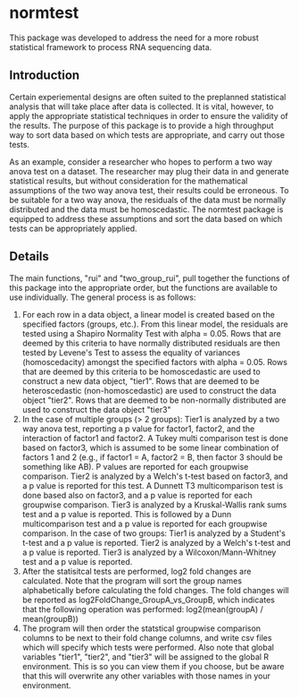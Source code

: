 # normtest
This package was developed to address the need for a more robust statistical framework to process RNA sequencing data. 

## Introduction
Certain experiemental designs are often suited to the preplanned statistical analysis that will take place after data is collected. It is vital, however, to apply the appropriate statistical techniques in order to ensure the validity of the results. The purpose of this package is to provide a high throughput way to sort data based on which tests are appropriate, and carry out those tests. 

As an example, consider a researcher who hopes to perform a two way anova test on a dataset. The researcher may plug their data in and generate statistical results, but without consideration for the mathematical assumptions of the two way anova test, their results could be erroneous. To be suitable for a two way anova, the residuals of the data must be normally distributed and the data must be homoscedastic. The normtest package is equipped to address these assumptions and sort the data based on which tests can be appropriately applied. 

## Details
The main functions, "rui" and "two_group_rui", pull together the functions of this package into the appropriate order, but the functions are available to use individually. The general process is as follows:

1. For each row in a data object, a linear model is created based on the specified factors (groups, etc.). From this linear model, the residuals are tested using a Shapiro Normality Test with alpha = 0.05. Rows that are deemed by this criteria to have normally distributed residuals are then tested by Levene's Test to assess the equality of variances (homoscedacity) amongst the specified factors with alpha = 0.05. Rows that are deemed by this criteria to be homoscedastic are used to construct a new data object, "tier1". Rows that are deemed to be heteroscedastic (non-homoscedastic) are used to construct the data object "tier2". Rows that are deemed to be non-normally distributed are used to construct the data object "tier3"
2. In the case of multiple groups (> 2 groups):
     Tier1 is analyzed by a two way anova test, reporting a p value for factor1, factor2, and the interaction of factor1 and factor2. A Tukey multi comparison test is done based on factor3, which is assumed to be some linear combination of factors 1 and 2 (e.g., if factor1 = A, factor2 = B, then factor 3 should be something like AB). P values are reported for each groupwise comparison.
     Tier2 is analyzed by a Welch's t-test based on factor3, and a p value is reported for this test. A Dunnett T3 multicomparison test is done based also on factor3, and a p value is reported for each groupwise comparison. 
     Tier3 is analyzed by a Kruskal-Wallis rank sums test and a p value is reported. This is followed by a Dunn multicomparison test and a p value is reported for each groupwise comparison.
   In the case of two groups:
     Tier1 is analyzed by a Student's t-test and a p value is reported.
     Tier2 is analyzed by a Welch's t-test and a p value is reported.
     Tier3 is analyzed by a Wilcoxon/Mann-Whitney test and a p value is reported. 
3. After the statisitcal tests are performed, log2 fold changes are calculated. Note that the program will sort the group names alphabetically before calculating the fold changes. The fold changes will be reported as log2FoldChange_GroupA_vs_GroupB, which indicates that the following operation was performed: 
log2(mean(groupA) / mean(groupB))
4. The program will then order the statstical groupwise comparison columns to be next to their fold change columns, and write csv files which will specify which tests were performed. Also note that global variables "tier1", "tier2", and "tier3" will be assigned to the global R environment. This is so you can view them if you choose, but be aware that this will overwrite any other variables with those names in your environment. 
    